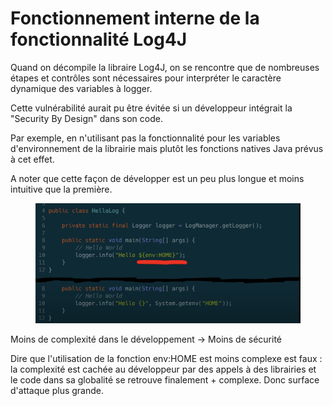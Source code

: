 # Fonctionnement interne de la fonctionnalité Log4J

Quand on décompile la libraire Log4J, on se rencontre que de nombreuses étapes et contrôles sont nécessaires pour interpréter le caractère dynamique des variables à logger.

Cette vulnérabilité aurait pu être évitée si un développeur intégrait la "Security By Design" dans son code.

Par exemple, en n'utilisant pas la fonctionnalité pour les variables d'environnement de la librairie mais plutôt les fonctions natives Java prévus à cet effet.

A noter que cette façon de développer est un peu plus longue et moins intuitive que la première.

<figure><img src="../../.gitbook/assets/image (2).png" alt=""><figcaption></figcaption></figure>

Moins de complexité dans le développement -> Moins de sécurité&#x20;

Dire que l'utilisation de la fonction env:HOME est moins complexe est faux : la complexité est cachée au développeur par des appels à des librairies et le code dans sa globalité se retrouve finalement + complexe. Donc surface d'attaque plus grande.
